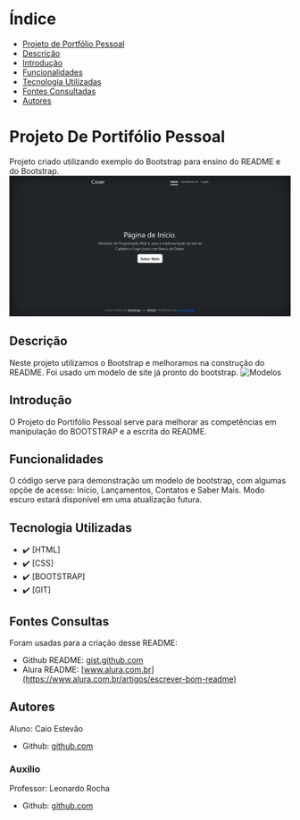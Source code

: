 # Índice 

* [Projeto de Portfólio Pessoal](#projeto-de-portifolio-pessoal)  
* [Descrição](#descri%C3%A7%C3%A3o)  
* [Introdução](#introdu%C3%A7%C3%A3o)  
* [Funcionalidades](#funcioanlidades)  
* [Tecnologia Utilizadas](#tecnologia-utilizadas)  
* [Fontes Consultadas](#fontes-consultadas)  
* [Autores](#autores)  

# Projeto De Portifólio Pessoal

Projeto criado utilizando exemplo do Bootstrap para ensino do README e do Bootstrap.
![Capa do Projeto](img/capa.png)


## Descrição
Neste projeto utilizamos o Bootstrap e melhoramos na construção do README. 
Foi usado um modelo de site já pronto do bootstrap.
![Modelos](img/modelos.png)


## Introdução
O Projeto do Portifólio Pessoal serve para melhorar as competências em manipulação do BOOTSTRAP e a escrita do README.


## Funcionalidades
O código serve para demonstração um modelo de bootstrap, com algumas opçõe de acesso: Início, Lançamentos, Contatos e Saber Mais. Modo escuro estará disponível em uma atualização futura.


## Tecnologia Utilizadas
- :heavy_check_mark: [HTML]
- :heavy_check_mark: [CSS]
- :heavy_check_mark: [BOOTSTRAP]
- :heavy_check_mark: [GIT]


## Fontes Consultas
Foram usadas para a criação desse README:
- Github README: [gist.github.com](https://gist.github.com/lohhans/f8da0b147550df3f96914d3797e9fb89)
- Alura README: [www.alura.com.br](https://www.alura.com.br/artigos/escrever-bom-readme)

## Autores
Aluno: Caio Estevão
- Github: [github.com](https://github.com/Caioestevao1000)

### Auxílio
Professor: Leonardo Rocha
- Github: [github.com](https://github.com/LeonardoRochaMarista)
